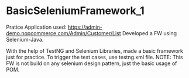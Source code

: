 # BasicSeleniumFramework_1
Pratice Application used: https://admin-demo.nopcommerce.com/Admin/Customer/List
Developed a FW using Selenium-Java. 

With the help of TestNG and Selenium Libraries, made a basic framework just for practice.
To trigger the test cases, use testng.xml file.
NOTE: This FW is not build on any selenium design pattern, just the basic usage of POM.

